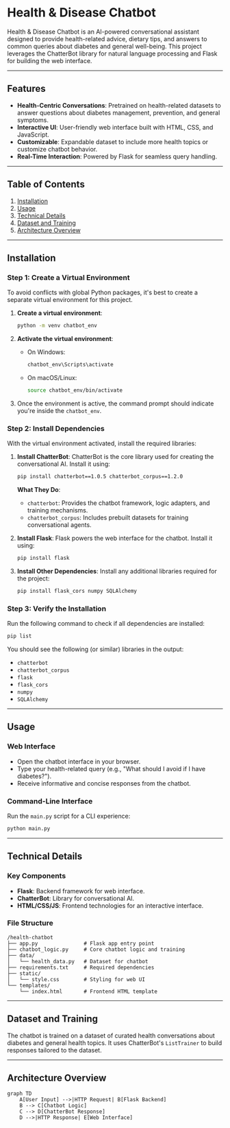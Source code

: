 # Health & Disease Chatbot

Health & Disease Chatbot is an AI-powered conversational assistant designed to provide health-related advice, dietary tips, and answers to common queries about diabetes and general well-being. This project leverages the ChatterBot library for natural language processing and Flask for building the web interface.



---

## Features

- **Health-Centric Conversations**: Pretrained on health-related datasets to answer questions about diabetes management, prevention, and general symptoms.
- **Interactive UI**: User-friendly web interface built with HTML, CSS, and JavaScript.
- **Customizable**: Expandable dataset to include more health topics or customize chatbot behavior.
- **Real-Time Interaction**: Powered by Flask for seamless query handling.

---

## Table of Contents

1. [Installation](#installation)
2. [Usage](#usage)
3. [Technical Details](#technical-details)
4. [Dataset and Training](#dataset-and-training)
5. [Architecture Overview](#architecture-overview)
---

## Installation

### Step 1: Create a Virtual Environment

To avoid conflicts with global Python packages, it's best to create a separate virtual environment for this project.

1. **Create a virtual environment**:

   ```bash
   python -m venv chatbot_env
   ```

2. **Activate the virtual environment**:

   - On Windows:
     ```bash
     chatbot_env\Scripts\activate
     ```
   - On macOS/Linux:
     ```bash
     source chatbot_env/bin/activate
     ```

3. Once the environment is active, the command prompt should indicate you're inside the `chatbot_env`.

### Step 2: Install Dependencies

With the virtual environment activated, install the required libraries:

1. **Install ChatterBot**:
   ChatterBot is the core library used for creating the conversational AI. Install it using:

   ```bash
   pip install chatterbot==1.0.5 chatterbot_corpus==1.2.0
   ```

   **What They Do**:

   - `chatterbot`: Provides the chatbot framework, logic adapters, and training mechanisms.
   - `chatterbot_corpus`: Includes prebuilt datasets for training conversational agents.

2. **Install Flask**:
   Flask powers the web interface for the chatbot. Install it using:

   ```bash
   pip install flask
   ```

3. **Install Other Dependencies**:
   Install any additional libraries required for the project:

   ```bash
   pip install flask_cors numpy SQLAlchemy
   ```

### Step 3: Verify the Installation

Run the following command to check if all dependencies are installed:

```bash
pip list
```

You should see the following (or similar) libraries in the output:

- `chatterbot`
- `chatterbot_corpus`
- `flask`
- `flask_cors`
- `numpy`
- `SQLAlchemy`

---

## Usage

### Web Interface

- Open the chatbot interface in your browser.
- Type your health-related query (e.g., "What should I avoid if I have diabetes?").
- Receive informative and concise responses from the chatbot.

### Command-Line Interface

Run the `main.py` script for a CLI experience:

```bash
python main.py
```

---

## Technical Details

### Key Components

- **Flask**: Backend framework for web interface.
- **ChatterBot**: Library for conversational AI.
- **HTML/CSS/JS**: Frontend technologies for an interactive interface.

### File Structure

```
/health-chatbot
├── app.py               # Flask app entry point
├── chatbot_logic.py     # Core chatbot logic and training
├── data/
│   └── health_data.py   # Dataset for chatbot
├── requirements.txt     # Required dependencies
├── static/
│   └── style.css        # Styling for web UI
└── templates/
    └── index.html       # Frontend HTML template
```

---

## Dataset and Training

The chatbot is trained on a dataset of curated health conversations about diabetes and general health topics. It uses ChatterBot's `ListTrainer` to build responses tailored to the dataset.

---

## Architecture Overview

```mermaid
graph TD
    A[User Input] -->|HTTP Request| B[Flask Backend]
    B --> C[Chatbot Logic]
    C --> D[ChatterBot Response]
    D -->|HTTP Response| E[Web Interface]
```

